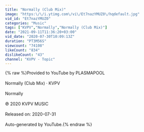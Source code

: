 ```yaml
---
title: "Normally (Club Mix)"
image: "https:\/\/i.ytimg.com\/vi\/Et7nazYMUZ0\/hqdefault.jpg"
vid_id: "Et7nazYMUZ0"
categories: "Music"
tags: ["KVPV","Normally","Normally (Club Mix)"]
date: "2021-09-11T11:36:20+03:00"
vid_date: "2020-07-30T10:09:13Z"
duration: "PT3M56S"
viewcount: "74108"
likeCount: "834"
dislikeCount: "43"
channel: "KVPV - Topic"
---
```

{% raw %}Provided to YouTube by PLASMAPOOL<br /><br />Normally (Club Mix) · KVPV<br /><br />Normally<br /><br />℗ 2020 KVPV MUSIC<br /><br />Released on: 2020-07-31<br /><br />Auto-generated by YouTube.{% endraw %}
